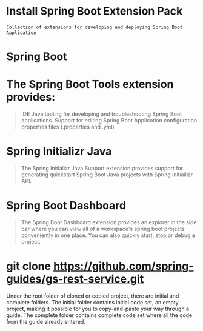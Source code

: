 # Install Spring Boot Extension Pack

    Collection of extensions for developing and deploying Spring Boot Application

# Spring Boot
# The Spring Boot Tools extension provides:

 > IDE Java tooling for developing and troubleshooting Spring Boot applications.
 > Support for editing Spring Boot Application configuration properties files (.properties and .yml)

# Spring Initializr Java

 > The Spring Initializr Java Support extension provides support for generating quickstart Spring Boot Java projects with Spring Initiailizr API.

# Spring Boot Dashboard

 > The Spring Boot Dashboard extension provides an explorer in the side bar where you can view all of a workspace's spring boot projects conveniently in one place. You can also quickly start, stop or debug a project.

# git clone https://github.com/spring-guides/gs-rest-service.git

Under the root folder of cloned or copied project, there are initial and complete folders. The initial folder contains initial code set, an empty project, making it possible for you to copy-and-paste your way through a guide. The complete folder contains complete code set where all the code from the guide already entered.

